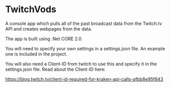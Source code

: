 # TwitchVods
A console app which pulls all of the past broadcast data from the Twitch.tv API and creates webpages from the data.

The app is built using .Net CORE 2.0.

You will need to specify your own settings in a settings.json file. An example one is included in the project.

You will also need a Client-ID from twitch to use this and specify it in the settings.json file. Read about the Client-ID here:

https://blog.twitch.tv/client-id-required-for-kraken-api-calls-afbb8e95f843


